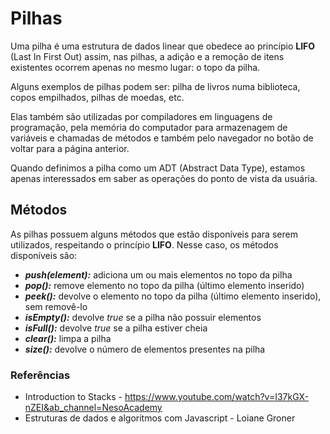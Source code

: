 # Pilhas

Uma pilha é uma estrutura de dados linear que obedece ao princípio **LIFO** (Last In First Out) assim, nas pilhas, a adição e a remoção de itens existentes ocorrem apenas no mesmo lugar: o topo da pilha.

 Alguns exemplos de pilhas podem ser: pilha de livros numa biblioteca, copos empilhados, pilhas de moedas, etc.
 
 Elas também são utilizadas por compiladores em linguagens de programação, pela memória do computador para armazenagem de variáveis e chamadas de métodos e também pelo navegador no botão de voltar para a página anterior.

Quando definimos a pilha como um ADT (Abstract Data Type), estamos apenas interessados em saber as operações do ponto de vista da usuária.

## Métodos

As pilhas possuem alguns métodos que estão disponíveis para serem utilizados, respeitando o princípio **LIFO**. Nesse caso, os métodos disponíveis são:

 - ***push(element):*** adiciona um ou mais elementos no topo da pilha
 - ***pop():*** remove elemento no topo da pilha (último elemento inserido)
 - ***peek():*** devolve o elemento no topo da pilha  (último elemento inserido), sem removê-lo
 - ***isEmpty():*** devolve *true* se a pilha não possuir elementos
 - ***isFull():*** devolve *true* se a pilha estiver cheia
 - ***clear():*** limpa a pilha
 - ***size():*** devolve o número de elementos presentes na pilha


### Referências

 - Introduction to Stacks - https://www.youtube.com/watch?v=I37kGX-nZEI&ab_channel=NesoAcademy
 - Estruturas de dados e algoritmos com Javascript - Loiane Groner
